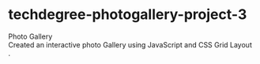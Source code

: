 # techdegree-photogallery-project-3
Photo Gallery <br/>
Created an interactive photo Gallery using JavaScript and CSS Grid Layout <br/>.
